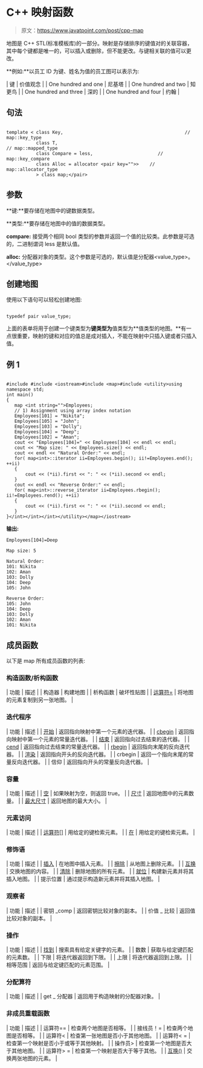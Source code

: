 # C++ 映射函数

> 原文：<https://www.javatpoint.com/post/cpp-map>

地图是 C++ STL(标准模板库)的一部分。映射是存储排序的键值对的关联容器，其中每个键都是唯一的，可以插入或删除，但不能更改。与键相关联的值可以更改。

**例如:**以员工 ID 为键、姓名为值的员工图可以表示为:

| 键 | 价值观念 |
| One hundred and one | 尼基塔 |
| One hundred and two | 知更鸟 |
| One hundred and three | 深的 |
| One hundred and four | 约翰 |

## 句法

```

template < class Key,                                             // map::key_type
           class T,                                                     // map::mapped_type
           class Compare = less,                        // map::key_compare
           class Alloc = allocator <pair key="">>    // map::allocator_type
           > class map;</pair> 
```

## 参数

**键:**要存储在地图中的键数据类型。

**类型:**要存储在地图中的值的数据类型。

**compare:** 接受两个相同 bool 类型的参数并返回一个值的比较类。此参数是可选的，二进制谓词 less 是默认值。

**alloc:** 分配器对象的类型。这个参数是可选的，默认值是分配器<value_type>。</value_type>

## 创建地图

使用以下语句可以轻松创建地图:

```

typedef pair value_type; 
```

上面的表单将用于创建一个键类型为**键类型为**值类型为**值类型的地图。**有一点很重要，映射的键和对应的值总是成对插入，不能在映射中只插入键或者只插入值。

## 例 1

```

#include #include <iostream>#include <map>#include <utility>using namespace std;
int main()
{
   map <int string="">Employees;
   // 1) Assignment using array index notation
   Employees[101] = "Nikita";
   Employees[105] = "John";
   Employees[103] = "Dolly";
   Employees[104] = "Deep";
   Employees[102] = "Aman";
   cout << "Employees[104]=" << Employees[104] << endl << endl;
   cout << "Map size: " << Employees.size() << endl;
   cout << endl << "Natural Order:" << endl;
   for( map<int>::iterator ii=Employees.begin(); ii!=Employees.end(); ++ii)
   {
       cout << (*ii).first << ": " << (*ii).second << endl;
   }
   cout << endl << "Reverse Order:" << endl;
   for( map<int>::reverse_iterator ii=Employees.rbegin(); ii!=Employees.rend(); ++ii)
   {
       cout << (*ii).first << ": " << (*ii).second << endl;
   }
}</int></int></int></utility></map></iostream> 
```

**输出:**

```
Employees[104]=Deep

Map size: 5

Natural Order:
101: Nikita
102: Aman
103: Dolly
104: Deep
105: John

Reverse Order:
105: John
104: Deep
103: Dolly
102: Aman
101: Nikita

```

## 成员函数

以下是 map 所有成员函数的列表:

### 构造函数/析构函数

| 功能 | 描述 |
| 构造器 | 构建地图 |
| 析构函数 | 破坏性贴图 |
| [运算符=](cpp-map-operator=()-function) | 将地图的元素复制到另一张地图。 |

### 迭代程序

| 功能 | 描述 |
| [开始](cpp-map-begin-function) | 返回指向映射中第一个元素的迭代器。 |
| [cbegin](cpp-map-cbegin-function) | 返回指向映射中第一个元素的常量迭代器。 |
| [结束](cpp-map-end-function) | 返回指向过去结束的迭代器。 |
| [cend](cpp-map-cend-function) | 返回指向过去结束的常量迭代器。 |
| [rbegin](cpp-map-rbegin-function) | 返回指向末尾的反向迭代器。 |
| [渲染](cpp-map-rend-function) | 返回指向开头的反向迭代器。 |
| crbegin | 返回一个指向末尾的常量反向迭代器。 |
| 信仰 | 返回指向开头的常量反向迭代器。 |

### 容量

| 功能 | 描述 |
| [空](cpp-map-empty-function) | 如果映射为空，则返回 true。 |
| [尺寸](cpp-map-size-function) | 返回地图中的元素数量。 |
| [最大尺寸](cpp-map-max_size-function) | 返回地图的最大大小。 |

### 元素访问

| 功能 | 描述 |
| [运算符[]](cpp-map-operator[]-function) | 用给定的键检索元素。 |
| [在](cpp-map-at-function) | 用给定的键检索元素。 |

### 修饰语

| 功能 | 描述 |
| [插入](cpp-map-insert-function) | 在地图中插入元素。 |
| [擦除](cpp-map-erase-function) | 从地图上删除元素。 |
| [互换](cpp-map-swap-function) | 交换地图的内容。 |
| [清除](cpp-map-clear-function) | 删除地图的所有元素。 |
| [就位](cpp-map-emplace-function) | 构建新元素并将其插入地图。 |
| 提示位置 | 通过提示构造新元素并将其插入地图。 |

### 观察者

| 功能 | 描述 |
| 密钥 _comp | 返回密钥比较对象的副本。 |
| 价值 _ 比较 | 返回值比较对象的副本。 |

### 操作

| 功能 | 描述 |
| [找到](cpp-map-find-function) | 搜索具有给定关键字的元素。 |
| 数数 | 获取与给定键匹配的元素数。 |
| 下限 | 将迭代器返回到下限。 |
| 上限 | 将迭代器返回到上限。 |
| 相等范围 | 返回与给定键匹配的元素范围。 |

### 分配算符

| 功能 | 描述 |
| get _ 分配器 | 返回用于构造映射的分配器对象。 |

### 非成员重载函数

| 功能 | 描述 |
| 运算符== | 检查两个地图是否相等。 |
| 接线员！= | 检查两个地图是否相等。 |
| 运算符< | 检查第一张地图是否小于其他地图。 |
| 运算符< = | 检查第一个映射是否小于或等于其他映射。 |
| 操作员> | 检查第一个地图是否大于其他地图。 |
| 运算符> = | 检查第一个映射是否大于等于其他。 |
| [互换()](cpp-map-swap-function) | 交换两张地图的元素。 |